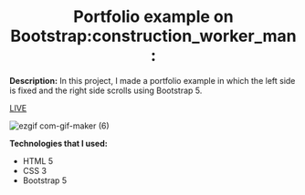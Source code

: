 <h1 align="center"> Portfolio example on Bootstrap:construction_worker_man:</h1>

<p><b>Description:</b> In this project, I made a portfolio example in which the left side is fixed and the right side scrolls using Bootstrap 5.</p>
  <a href="https://vladyslavos.github.io/Portfolio_example/">LIVE</a>


![ezgif com-gif-maker (6)](https://user-images.githubusercontent.com/67589338/123788014-2fbd2480-d8e4-11eb-8506-ab7d0f2078e8.gif)


  <b>Technologies that I used:</b>
<ul>
  <li>HTML 5</li>
  <li>CSS 3</li>
  <li>Bootstrap 5</li>
</ul>

